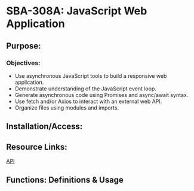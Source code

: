 # SBA-308A: JavaScript Web Application #

## Purpose: ##

### Objectives: ###
- Use asynchronous JavaScript tools to build a responsive web application.
- Demonstrate understanding of the JavaScript event loop.
- Generate asynchronous code using Promises and async/await syntax.
- Use fetch and/or Axios to interact with an external web API.
- Organize files using modules and imports.

## Installation/Access: ##


## Resource Links: ##
[API]("google.com")


## Functions: Definitions & Usage ##

